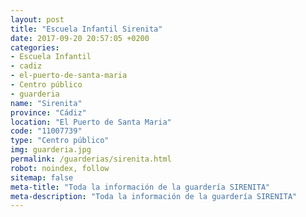 ```yaml
---
layout: post
title: "Escuela Infantil Sirenita"
date: 2017-09-20 20:57:05 +0200
categories:
- Escuela Infantil
- cadiz
- el-puerto-de-santa-maria
- Centro público
- guarderia
name: "Sirenita"
province: "Cádiz"
location: "El Puerto de Santa Maria"
code: "11007739"
type: "Centro público"
img: guarderia.jpg
permalink: /guarderias/sirenita.html
robot: noindex, follow
sitemap: false
meta-title: "Toda la información de la guardería SIRENITA"
meta-description: "Toda la información de la guardería SIRENITA"
---
```

